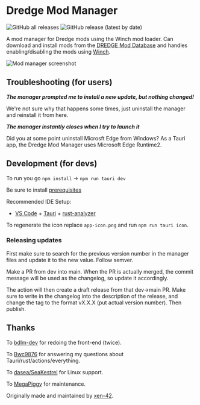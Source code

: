 # Dredge Mod Manager

![GitHub all releases](https://img.shields.io/github/downloads/DREDGE-Mods/DredgeModManager/total?style=for-the-badge)
![GitHub release (latest by date)](https://img.shields.io/github/downloads/DREDGE-Mods/DredgeModManager/latest/total?style=for-the-badge)

A mod manager for Dredge mods using the Winch mod loader. Can download and install mods from the [DREDGE Mod Database](https://github.com/DREDGE-Mods/DredgeModDatabase) and handles enabling/disabling the mods using [Winch](https://github.com/Hacktix/Winch).

![Mod manager screenshot](https://github.com/DREDGE-Mods/DredgeModManager/assets/22628069/8bf559b9-d952-4a9b-92c7-ad0d7fd282d8)

## Troubleshooting (for users)

_**The manager prompted me to install a new update, but nothing changed!**_

We're not sure why that happens some times, just uninstall the manager and reinstall it from here.

_**The manager instantly closes when I try to launch it**_

Did you at some point uninstall Microsft Edge from Windows? As a Tauri app, the Dredge Mod Manager uses Microsoft Edge Runtime2.

## Development (for devs)

To run you go `npm install` -> `npm run tauri dev`

Be sure to install [prerequisites](https://tauri.app/v1/guides/getting-started/prerequisites/)

Recommended IDE Setup:

- [VS Code](https://code.visualstudio.com/) + [Tauri](https://marketplace.visualstudio.com/items?itemName=tauri-apps.tauri-vscode) + [rust-analyzer](https://marketplace.visualstudio.com/items?itemName=rust-lang.rust-analyzer)

To regenerate the icon replace `app-icon.png` and run `npm run tauri icon`.

### Releasing updates

First make sure to search for the previous version number in the manager files and update it to the new value. Follow semver.

Make a PR from dev into main. When the PR is actually merged, the commit message will be used as the changelog, so update it accordingly.

The action will then create a draft release from that dev->main PR. Make sure to write in the changelog into the description of the release, and change the tag to the format vX.X.X (put actual version number). Then publish.

## Thanks

To [bdlm-dev](https://github.com/bdlm-dev) for redoing the front-end (twice). 

To [Bwc9876](https://github.com/Bwc9876) for answering my questions about Tauri/rust/actions/everything.

To [dasea/SeaKestrel](https://github.com/SeaKestrel) for Linux support.

To [MegaPiggy](https://github.com/MegaPiggy) for maintenance.

Originally made and maintained by [xen-42](https://github.com/xen-42).


